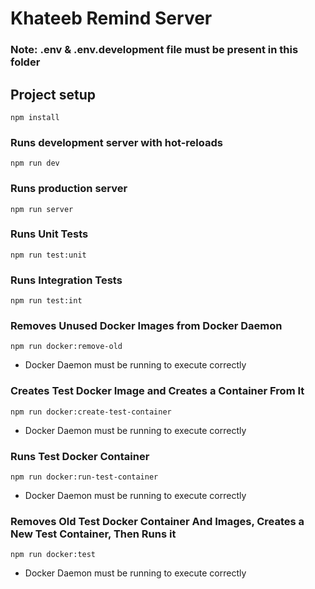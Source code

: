 # Khateeb Remind Server

### Note: .env & .env.development file must be present in this folder

## Project setup
```
npm install
```

### Runs development server with hot-reloads
```
npm run dev
```

### Runs production server
```
npm run server
```

### Runs Unit Tests
```
npm run test:unit
```

### Runs Integration Tests
```
npm run test:int
```

### Removes Unused Docker Images from Docker Daemon
```
npm run docker:remove-old
```
* Docker Daemon must be running to execute correctly

### Creates Test Docker Image and Creates a Container From It
```
npm run docker:create-test-container
```
* Docker Daemon must be running to execute correctly

### Runs Test Docker Container
```
npm run docker:run-test-container
```
* Docker Daemon must be running to execute correctly

### Removes Old Test Docker Container And Images, Creates a New Test Container, Then Runs it
```
npm run docker:test
```
* Docker Daemon must be running to execute correctly
